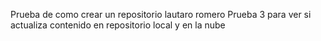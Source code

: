 Prueba de como crear un repositorio
lautaro romero
Prueba 3 para ver si actualiza contenido en repositorio local y en la nube

